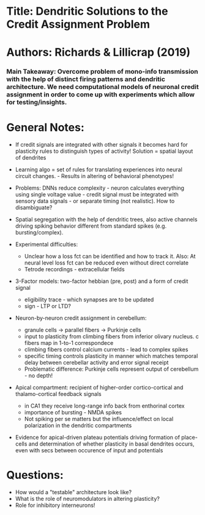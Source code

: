 # Title: Dendritic Solutions to the Credit Assignment Problem
# Authors: Richards & Lillicrap (2019)

### Main Takeaway: Overcome problem of mono-info transmission with the help of distinct firing patterns and dendritic architecture. We need computational models of neuronal credit assignment in order to come up with experiments which allow for testing/insights.

# General Notes:

* If credit signals are integrated with other signals it becomes hard for plasticity rules to distinguish types of activity! Solution = spatial layout of dendrites

* Learning algo = set of rules for translating experiences into neural circuit changes. - Results in altering of behavioral phenotypes!

* Problems: DNNs reduce complexity - neuron calculates everything using single voltage value - credit signal must be integrated with sensory data signals - or separate timing (not realistic). How to disambiguate?

* Spatial segregation with the help of dendritic trees, also active channels driving spiking behavior different from standard spikes (e.g. bursting/complex).

* Experimental difficulties:
    * Unclear how a loss fct can be identified and how to track it. Also: At neural level loss fct can be reduced even without direct correlate
    * Tetrode recordings - extracellular fields

* 3-Factor models: two-factor hebbian (pre, post) and a form of credit signal
    * eligibility trace - which synapses are to be updated
    * sign - LTP or LTD?

* Neuron-by-neuron credit assignment in cerebellum:
    - granule cells -> parallel fibers -> Purkinje cells
    - input to plasticity from climbing fibers from inferior olivary nucleus. c fibers map in 1-to-1 correspondece
    - climbing fibers control calcium currents - lead to complex spikes
    - specific timing controls plasticity in manner which matches temporal delay between cerebellar activity and error signal receipt
    - Problematic difference: Purkinje cells represent output of cerebellum - no depth!

* Apical compartment: recipient of higher-order cortico-cortical and thalamo-cortical feedback signals
    - in CA1 they receive long-range info back from enthorinal cortex
    - importance of bursting - NMDA spikes
    - Not spiking per se matters but the influence/effect on local polarization in the dendritic compartments

* Evidence for apical-driven plateau potentials driving formation of place-cells and determination of whether plasticity in basal dendrites occurs, even with secs between occurence of input and potentials

# Questions:

* How would a "testable" architecture look like?
* What is the role of neuromodulators in altering plasticity?
* Role for inhibitory interneurons!
